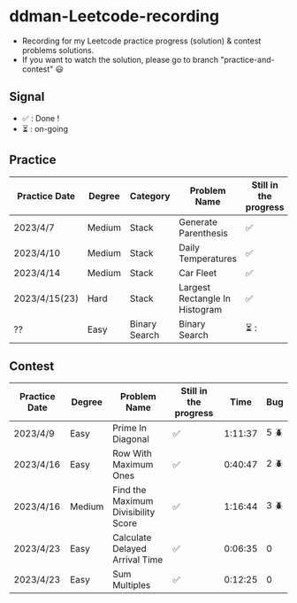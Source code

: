 # ddman-Leetcode-recording
- Recording for my Leetcode practice progress (solution) & contest problems solutions.
- If you want to watch the solution, please go to branch "practice-and-contest" :smiley:

## Signal
* &#x2705; : Done !
* :hourglass_flowing_sand: : on-going

## Practice

|  Practice Date   | Degree | Category | Problem Name                        | Still in the progress      |
|  -------------   | ------ | ------   | ------------                        | --------------------       |
|  2023/4/7        | Medium | Stack    | Generate Parenthesis                | &#x2705;                   |
|  2023/4/10       | Medium | Stack    | Daily Temperatures                  | &#x2705;                   |
|  2023/4/14       | Medium | Stack    | Car Fleet                           | &#x2705;                   |
|  2023/4/15(23)   | Hard   | Stack         | Largest Rectangle In Histogram | &#x2705;                   |
|  ??              | Easy   | Binary Search | Binary Search                  | :hourglass_flowing_sand: : |
 
## Contest

|  Practice Date   | Degree | Problem Name                        | Still in the progress | Time    | Bug        |
|  -------------   | ------ | ------------                        | --------------------  | ----    | ---        |
|  2023/4/9        | Easy   | Prime In Diagonal                   | &#x2705;              | 1:11:37 | 5 :beetle: |
|  2023/4/16       | Easy   | Row With Maximum Ones               | &#x2705;              | 0:40:47 | 2 :beetle: |
|  2023/4/16       | Medium | Find the Maximum Divisibility Score | &#x2705;              | 1:16:44 | 3 :beetle: |
|  2023/4/23       | Easy   | Calculate Delayed Arrival Time      | &#x2705;              | 0:06:35 | 0          |
|  2023/4/23       | Easy   | Sum Multiples                       | &#x2705;              | 0:12:25 | 0          |    
